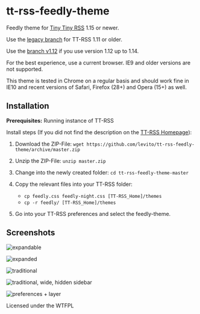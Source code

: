 tt-rss-feedly-theme
===================

Feedly theme for [Tiny Tiny RSS](http://tt-rss.org/redmine/projects/tt-rss/wiki) 1.15 or newer.

Use the [legacy branch](https://github.com/levito/tt-rss-feedly-theme/tree/legacy) for TT-RSS 1.11 or older.

Use the [branch v1.12](https://github.com/levito/tt-rss-feedly-theme/tree/v1.12) if you use version 1.12 up to 1.14.

For the best experience, use a current browser. IE9 and older versions are not supported.

This theme is tested in Chrome on a regular basis and should work fine in IE10 and recent versions of Safari, Firefox (28+) and Opera (15+) as well.

## Installation

**Prerequisites:** Running instance of TT-RSS

Install steps (If you did not find the description on the [TT-RSS Homepage](http://tt-rss.org/redmine/projects/tt-rss/wiki/Themes)):

1. Download the ZIP-File: `wget https://github.com/levito/tt-rss-feedly-theme/archive/master.zip`
2. Unzip the ZIP-File: `unzip master.zip`
3. Change into the newly created folder: `cd tt-rss-feedly-theme-master`
4. Copy the relevant files into your TT-RSS folder:

    * `cp feedly.css feedly-night.css [TT-RSS_Home]/themes`
    * `cp -r feedly/ [TT-RSS_Home]/themes`

5. Go into your TT-RSS preferences and select the feedly-theme.

## Screenshots

![expandable](https://raw.github.com/levito/tt-rss-feedly-theme/master/feedly-screenshots/feedly-expandable.png?130826)

![expanded](https://raw.github.com/levito/tt-rss-feedly-theme/master/feedly-screenshots/feedly-expanded.png?130826)

![traditional](https://raw.github.com/levito/tt-rss-feedly-theme/master/feedly-screenshots/feedly-traditional.png?130826)

![traditional, wide, hidden sidebar](https://raw.github.com/levito/tt-rss-feedly-theme/master/feedly-screenshots/feedly-traditional-widescreen.png?130826)

![preferences + layer](https://raw.github.com/levito/tt-rss-feedly-theme/master/feedly-screenshots/feedly-prefs-layer.png?130826)

Licensed under the WTFPL

